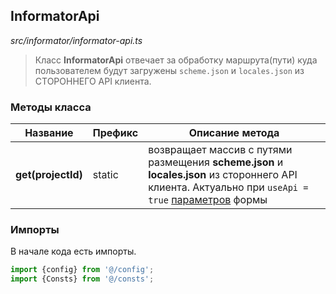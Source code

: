 ## InformatorApi

_src/informator/informator-api.ts_

> Класс **InformatorApi** отвечает за обработку маршрута(пути) куда пользователем будут загружены `scheme.json` и `locales.json` из СТОРОННЕГО API клиента.

### Методы класса

| Название           | Префикс | Описание метода                                                                                                                                                        |
|--------------------|---------|------------------------------------------------------------------------------------------------------------------------------------------------------------------------|
| **get(projectId)** | static  | возвращает массив с путями размещения **scheme.json** и **locales.json** из стороннего API клиента. Актуально при `useApi = true` [параметров](../PARAMSWORKER.md) формы |


### Импорты

В начале кода есть импорты.

```ts
import {config} from '@/config';
import {Consts} from '@/consts';
```
